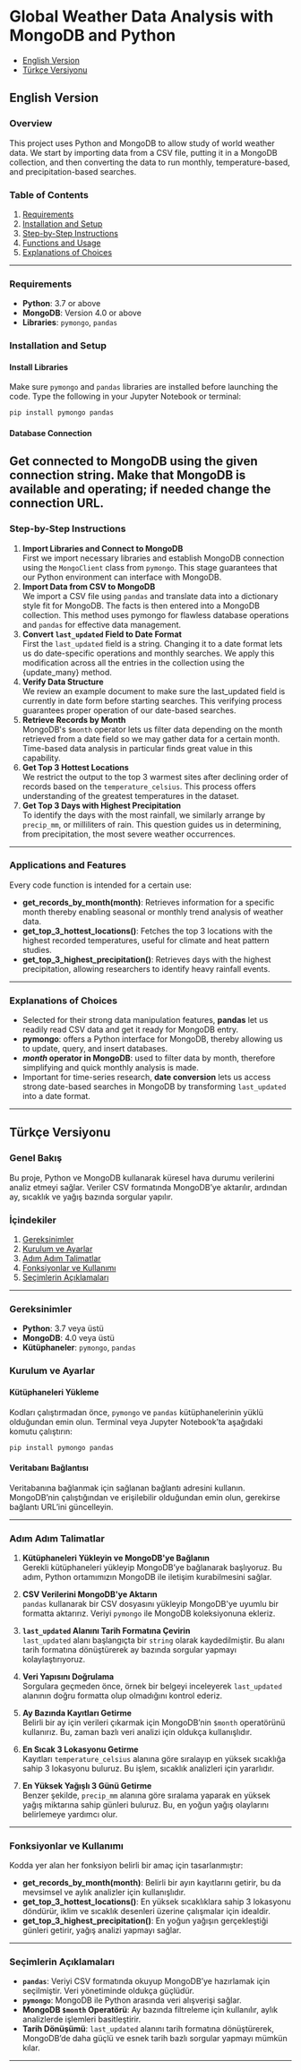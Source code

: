 # Global Weather Data Analysis with MongoDB and Python

- [English Version](#english-version)
- [Türkçe Versiyonu](#türkçe-versiyonu)



## English Version

### Overview

This project uses Python and MongoDB to allow study of world weather data. We start by importing data from a CSV file, putting it in a MongoDB collection, and then converting the data to run monthly, temperature-based, and precipitation-based searches.
### Table of Contents

1. [Requirements](#requirements)
2. [Installation and Setup](#installation-and-setup)
3. [Step-by-Step Instructions](#step-by-step-instructions)
4. [Functions and Usage](#functions-and-usage)
5. [Explanations of Choices](#explanations-of-choices)

---

### Requirements

- **Python**: 3.7 or above
- **MongoDB**: Version 4.0 or above
- **Libraries**: `pymongo`, `pandas`

### Installation and Setup

#### Install Libraries
Make sure `pymongo` and `pandas` libraries are installed before launching the code. Type the following in your Jupyter Notebook or terminal:
```bash
pip install pymongo pandas
```

#### Database Connection
Get connected to MongoDB using the given connection string. Make that MongoDB is available and operating; if needed change the connection URL.
---

### Step-by-Step Instructions

1. **Import Libraries and Connect to MongoDB**  
First we import necessary libraries and establish MongoDB connection using the `MongoClient` class from `pymongo`. This stage guarantees that our Python environment can interface with MongoDB.
2. **Import Data from CSV to MongoDB**  
  We import a CSV file using `pandas` and translate data into a dictionary style fit for MongoDB. The facts is then entered into a MongoDB collection. This method uses pymongo for flawless database operations and `pandas` for effective data management.
3. **Convert `last_updated` Field to Date Format**  
 First the `last_updated` field is a string. Changing it to a date format lets us do date-specific operations and monthly searches. We apply this modification across all the entries in the collection using the {update_many} method.
4. **Verify Data Structure**  
We review an example document to make sure the last_updated field is currently in date form before starting searches. This verifying process guarantees proper operation of our date-based searches.
5. **Retrieve Records by Month**  
MongoDB's `$month` operator lets us filter data depending on the month retrieved from a date field so we may gather data for a certain month. Time-based data analysis in particular finds great value in this capability.
6. **Get Top 3 Hottest Locations**  
 We restrict the output to the top 3 warmest sites after declining order of records based on the `temperature_celsius`. This process offers understanding of the greatest temperatures in the dataset.
7. **Get Top 3 Days with Highest Precipitation**  
   To identify the days with the most rainfall, we similarly arrange by `precip_mm`, or milliliters of rain. This question guides us in determining, from precipitation, the most severe weather occurrences.
---

### Applications and Features

Every code function is intended for a certain use:

- **get_records_by_month(month)**: Retrieves information for a specific month thereby enabling seasonal or monthly trend analysis of weather data.
- **get_top_3_hottest_locations()**: Fetches the top 3 locations with the highest recorded temperatures, useful for climate and heat pattern studies.
- **get_top_3_highest_precipitation()**: Retrieves days with the highest precipitation, allowing researchers to identify heavy rainfall events.

---

### Explanations of Choices

- Selected for their strong data manipulation features, **pandas** let us readily read CSV data and get it ready for MongoDB entry.
- **pymongo**: offers a Python interface for MongoDB, thereby allowing us to update, query, and insert databases.
- **$month$ operator in MongoDB**: used to filter data by month, therefore simplifying and quick monthly analysis is made.
- Important for time-series research, **date conversion** lets us access strong date-based searches in MongoDB by transforming `last_updated` into a date format.

---

## Türkçe Versiyonu

### Genel Bakış

Bu proje, Python ve MongoDB kullanarak küresel hava durumu verilerini analiz etmeyi sağlar. Veriler CSV formatında MongoDB’ye aktarılır, ardından ay, sıcaklık ve yağış bazında sorgular yapılır.

### İçindekiler

1. [Gereksinimler](#gereksinimler)
2. [Kurulum ve Ayarlar](#kurulum-ve-ayarlar)
3. [Adım Adım Talimatlar](#adım-adım-talimatlar)
4. [Fonksiyonlar ve Kullanımı](#fonksiyonlar-ve-kullanımı)
5. [Seçimlerin Açıklamaları](#seçimlerin-açıklamaları)

---

### Gereksinimler

- **Python**: 3.7 veya üstü
- **MongoDB**: 4.0 veya üstü
- **Kütüphaneler**: `pymongo`, `pandas`

### Kurulum ve Ayarlar

#### Kütüphaneleri Yükleme
Kodları çalıştırmadan önce, `pymongo` ve `pandas` kütüphanelerinin yüklü olduğundan emin olun. Terminal veya Jupyter Notebook’ta aşağıdaki komutu çalıştırın:

```bash
pip install pymongo pandas
```

#### Veritabanı Bağlantısı
Veritabanına bağlanmak için sağlanan bağlantı adresini kullanın. MongoDB’nin çalıştığından ve erişilebilir olduğundan emin olun, gerekirse bağlantı URL’ini güncelleyin.

---

### Adım Adım Talimatlar

1. **Kütüphaneleri Yükleyin ve MongoDB'ye Bağlanın**  
   Gerekli kütüphaneleri yükleyip MongoDB’ye bağlanarak başlıyoruz. Bu adım, Python ortamımızın MongoDB ile iletişim kurabilmesini sağlar.

2. **CSV Verilerini MongoDB'ye Aktarın**  
   `pandas` kullanarak bir CSV dosyasını yükleyip MongoDB'ye uyumlu bir formatta aktarırız. Veriyi `pymongo` ile MongoDB koleksiyonuna ekleriz.

3. **`last_updated` Alanını Tarih Formatına Çevirin**  
   `last_updated` alanı başlangıçta bir `string` olarak kaydedilmiştir. Bu alanı tarih formatına dönüştürerek ay bazında sorgular yapmayı kolaylaştırıyoruz.

4. **Veri Yapısını Doğrulama**  
   Sorgulara geçmeden önce, örnek bir belgeyi inceleyerek `last_updated` alanının doğru formatta olup olmadığını kontrol ederiz.

5. **Ay Bazında Kayıtları Getirme**  
   Belirli bir ay için verileri çıkarmak için MongoDB’nin `$month` operatörünü kullanırız. Bu, zaman bazlı veri analizi için oldukça kullanışlıdır.

6. **En Sıcak 3 Lokasyonu Getirme**  
   Kayıtları `temperature_celsius` alanına göre sıralayıp en yüksek sıcaklığa sahip 3 lokasyonu buluruz. Bu işlem, sıcaklık analizleri için yararlıdır.

7. **En Yüksek Yağışlı 3 Günü Getirme**  
   Benzer şekilde, `precip_mm` alanına göre sıralama yaparak en yüksek yağış miktarına sahip günleri buluruz. Bu, en yoğun yağış olaylarını belirlemeye yardımcı olur.

---

### Fonksiyonlar ve Kullanımı

Kodda yer alan her fonksiyon belirli bir amaç için tasarlanmıştır:

- **get_records_by_month(month)**: Belirli bir ayın kayıtlarını getirir, bu da mevsimsel ve aylık analizler için kullanışlıdır.
- **get_top_3_hottest_locations()**: En yüksek sıcaklıklara sahip 3 lokasyonu döndürür, iklim ve sıcaklık desenleri üzerine çalışmalar için idealdir.
- **get_top_3_highest_precipitation()**: En yoğun yağışın gerçekleştiği günleri getirir, yağış analizi yapmayı sağlar.

---

### Seçimlerin Açıklamaları

- **`pandas`**: Veriyi CSV formatında okuyup MongoDB’ye hazırlamak için seçilmiştir. Veri yönetiminde oldukça güçlüdür.
- **`pymongo`**: MongoDB ile Python arasında veri alışverişi sağlar.
- **MongoDB `$month` Operatörü**: Ay bazında filtreleme için kullanılır, aylık analizlerde işlemleri basitleştirir.
- **Tarih Dönüşümü**: `last_updated` alanını tarih formatına dönüştürerek, MongoDB’de daha güçlü ve esnek tarih bazlı sorgular yapmayı mümkün kılar.

---